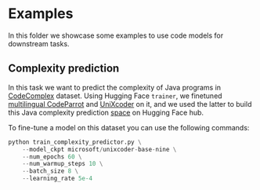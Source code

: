 # Examples
In this folder we showcase some examples to use code models for downstream tasks.

## Complexity prediction
In this task we want to predict the complexity of Java programs in [CodeComplex](https://huggingface.co/datasets/codeparrot/codecomplex) dataset. Using Hugging Face `trainer`, we finetuned [multilingual CodeParrot](https://huggingface.co/codeparrot/codeparrot-small-multi) and [UniXcoder](https://huggingface.co/microsoft/unixcoder-base-nine) on it, and we used the latter to build this Java complexity prediction [space](https://huggingface.co/spaces/codeparrot/code-complexity-predictor) on Hugging Face hub.

To fine-tune a model on this dataset you can use the following commands:

```python
python train_complexity_predictor.py \
    --model_ckpt microsoft/unixcoder-base-nine \
    --num_epochs 60 \
    --num_warmup_steps 10 \
    --batch_size 8 \
    --learning_rate 5e-4 
```